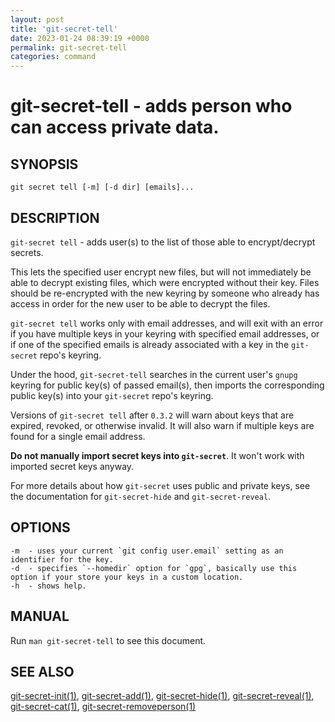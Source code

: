 ```yaml
---
layout: post
title: 'git-secret-tell'
date: 2023-01-24 08:39:19 +0000
permalink: git-secret-tell
categories: command
---
```

git-secret-tell - adds person who can access private data.
===============================================================

## SYNOPSIS

    git secret tell [-m] [-d dir] [emails]...


## DESCRIPTION
`git-secret tell` - adds user(s) to the list of those able to encrypt/decrypt secrets.

This lets the specified user encrypt new files,
but will not immediately be able to decrypt existing files, which were encrypted without their key.
Files should be re-encrypted with the new keyring by someone who already has access
in order for the new user to be able to decrypt the files.

`git-secret tell` works only with email addresses, and will exit with an error if you have
multiple keys in your keyring with specified email addresses, or if one of the specified emails
is already associated with a key in the `git-secret` repo's keyring.

Under the hood, `git-secret-tell` searches in the current user's `gnupg` keyring for public key(s) of passed
email(s), then imports the corresponding public key(s) into your `git-secret` repo's keyring.

Versions of `git-secret tell` after `0.3.2` will warn about keys that are expired, revoked, or otherwise invalid.
It will also warn if multiple keys are found for a single email address.

**Do not manually import secret keys into `git-secret`**. It won't work with imported secret keys anyway.

For more details about how `git-secret` uses public and private keys,
see the documentation for `git-secret-hide` and `git-secret-reveal`.

## OPTIONS

    -m  - uses your current `git config user.email` setting as an identifier for the key.
    -d  - specifies `--homedir` option for `gpg`, basically use this option if your store your keys in a custom location.
    -h  - shows help.


## MANUAL

Run `man git-secret-tell` to see this document.


## SEE ALSO

[git-secret-init(1)](https://git-secret.io/git-secret-init), [git-secret-add(1)](https://git-secret.io/git-secret-add),
[git-secret-hide(1)](https://git-secret.io/git-secret-hide), [git-secret-reveal(1)](https://git-secret.io/git-secret-reveal),
[git-secret-cat(1)](https://git-secret.io/git-secret-cat), [git-secret-removeperson(1)](https://git-secret.io/git-secret-removeperson)
